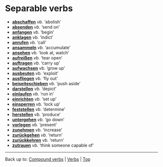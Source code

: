 # Separable verbs

- **[abschaffen](a/ab/abschaffen.md)** *vb.* ‘abolish’
- **[absenden](a/ab/absenden.md)** *vb.* ‘send on’
- **[anfangen](a/an/anfangen.md)** *vb.* ‘begin’
- **[anklagen](a/an/anklagen.md)** *vb.* ‘indict’
- **[anrufen](a/an/anrufen.md)** *vb.* ‘call’
- **[ansammeln](a/an/ansammeln.md)** *vb.* ‘accumulate’
- **[ansehen](a/an/ansehen.md)** *vb.* ‘look at, watch’
- **[aufreißen](a/au/aufreissen.md)** *vb.* ‘tear open’
- **[auftragen](a/au/auftragen.md)** *vb.* ‘carry up’
- **[aufwachsen](a/au/aufwachsen.md)** *vb.* ‘grow up’
- **[ausbeuten](a/au/ausbeuten.md)** *vb.* ‘exploit’
- **[ausfliegen](a/au/ausfliegen.md)** *vb.* ‘fly out’
- **[beiseiteschieben](b/be/beiseiteschieben.md)** *vb.* ‘push aside’
- **[darstellen](d/da/darstellen.md)** *vb.* ‘depict’
- **[einlaufen](e/ei/einlaufen.md)** *vb.* ‘run in’
- **[einrichten](e/ei/einrichten.md)** *vb.* ‘set up’
- **[einsperren](e/ei/einsperren.md)** *vb.* ‘lock up’
- **[feststellen](f/fe/feststellen.md)** *vb.* ‘determine’
- **[herstellen](h/he/herstellen.md)** *vb.* ‘produce’
- **[untergehen](u/un/untergehen.md)** *vb.* ‘go down’
- **[vorlegen](v/vo/vorlegen.md)** *vb.* ‘present’
- **[zunehmen](z/zu/zunehmen.md)** *vb.* ‘increase’
- **[zurückgehen](z/zu/zurueckgehen.md)** *vb.* ‘return’
- **[zurückkehren](z/zu/zurueckkehren.md)** *vb.* ‘return’
- **[zutrauen](z/zu/zutrauen.md)** *vb.* ‘think someone capable of’

----

Back up to: [Compound verbs](compoundVerbs.md) | [Verbs](index.md) | [Top](../index.md)
